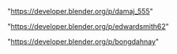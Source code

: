 "https://developer.blender.org/p/damaj_555"

"https://developer.blender.org/p/edwardsmith62"

"https://developer.blender.org/p/bongdahnay"


